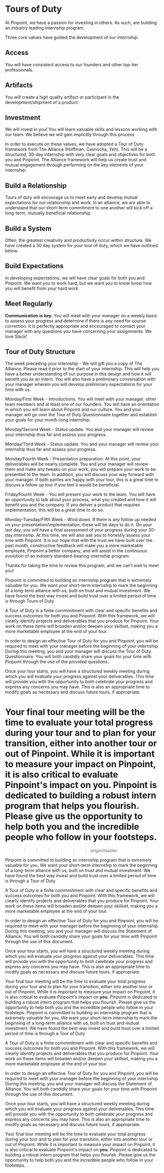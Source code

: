 # Tours of Duty

At Pinpoint, we have a passion for investing in others. As such, are building an industry leading internship program.

Three core values have guided the development of our internship:

## Access

You will have consistent access to our founders and other top-tier professionals.

## Artifacts

You will create a high quality artifact or participant in the development/shipment of a product.

## Investment

We will invest in you! You will learn valuable skills and lessons working with our team. We believe we will gain implicitly through this process

In order to execute on these values, we have adopted a Tour of Duty framework from The Alliance (Hoffman, Casnocha, Yeh). This will be a structured, 30-day internship with very clear goals and objectives for both you and Pinpoint. The Alliance framework will help us create trust and mutual engagement through performing on the key elements of your internship:

## Build a Relationship

Tours of duty will encourage us to meet early and develop mutual expectations for our relationship and work. In an alliance, we are able to understand that our short-term commitment to one another will kick off a long-term, mutually beneficial relationship.

## Build a System

Often, the greatest creativity and productivity occur within structure. We have created a 30 day system for your tour of duty, which we have outlined below.

## Build Expectations

In developing expectations, we will have clear goals for both you and Pinpoint. We want you to work hard, but we want you to know know how you will benefit from your hard work

## Meet Regularly

**Communication is key.** You will meet with your manager on a weekly basis to assess your progress and determine if there is any need for course correction. It is perfectly appropriate and encouraged to contact your manager with any questions you have concerning your assignments. We love Slack!

## Tour of Duty Structure

The week preceding your internship - We will gift you a copy of The Alliance. Please read it prior to the start of your internship. This will help you have a better understanding of our purpose in this design and how it will benefit you as an intern. You will also have a preliminary conversation with your manager wherein you will develop preliminary expectations for your time with us.

Monday/First Week - Introductions. You will meet with your manager, other team members and at least one of our founders. You will have an orientation in which you will learn about Pinpoint and our culture. You and your manager will go over the Tour of Duty Questionnaire together and establish your goals for your month-long internship.

Monday/Second Week - Status update. You and your manager will review your internship thus far and assess your progress.

Monday/Third Week - Status update. You and your manager will review your internship thus far and assess your progress.

Monday/Fourth Week - Presentation preparation. At this point, your deliverables will be nearly complete. You and your manager will review them and make any tweaks on your work, you will prepare your work to be presented to the team. In addition, you will discuss your way forward with your manager. If both parties are happy with your tour, this is a great time to discuss a follow up tour if you feel it would be beneficial.

Friday/Fourth Week - You will present your work to the team. You will have an opportunity to talk about your process, what you created and how it will benefit you and the company. If you deliver a product that requires implementation, this will be a great time to do so.

Monday-Tuesday/Fifth Week - Wind down. If there is any follow up needed on your presentation/implementation, these will be days to do it. On your last day, you will have a final assessment of your progress during your 30-day internship. At this time, we will also ask you to honestly assess your time with Pinpoint. It is our hope that with the trust we have built over the past month, constructive feedback will make you a more marketable employee, Pinpoint a better company, and will assist in the continuous evolution of an industry standard-bearing internship program.

Thanks for taking the time to review this program, and we can’t wait to meet you!


Pinpoint is committed to building an internship program that is extremely valuable for you. We want your short-term internship to mark the beginning of a long-term alliance with us, built on trust and mutual investment. We have found the best way invest and build trust over a limited period of time is through Tours of Duty

A Tour of Duty is a finite commmitment with clear and specific benefits and success outcomes for both you and Pinpoint. With this framework, we will clearly identify projects and deliverables that you produce for Pinpoint. Your work on these items will broaden and/or deepen your skillset, making you a more marketable employee at the end of your tour. 

In order to design an effective Tour of Duty for you and Pinpoint, you will be required to meet with your manager before the beginning of your internship. During this meeting, you and your manager will discuss the Tour of Duty Questionnaire. You will both candidly share your goals for your time with Pinpoint through the use of the provided questions.

Once your tour starts, you will have a structured weekly meeting during which you will evaluate your progress against your deliverables. This time will provide you with the opportunity to both celebrate your progress and express any concerns you may have. This is also an appropriate time to modify goals as necessary and discuss future tours, if appropriate.

Your final tour meeting will be the time to evaluate your total progress during your tour and to plan for your transition, either into another tour or out of Pinpoint. While it is important to measure your impact on Pinpoint, it is also critical to evaluate Pinpoint's impact on **you**. Pinpoint is dedicated to building a robust intern program that helps you flourish. Please give us the opportunity to help both you and the incredible people who follow in your footsteps.
=======
>>>>>>> origin/master

Pinpoint is committed to building an internship program that is extremely valuable for you. We want your short-term internship to mark the beginning of a long-term alliance with us, built on trust and mutual investment. We have found the best way invest and build trust over a limited period of time is through a Tour of Duty

A Tour of Duty is a finite commmitment with clear and specific benefits and success outcomes for both you and Pinpoint. With this framework, we will clearly identify projects and deliverables that you produce for Pinpoint. Your work on these items will broaden and/or deepen your skillset, making you a more marketable employee at the end of your tour. 

In order to design an effective Tour of Duty for you and Pinpoint, you will be required to meet with your manager before the beginning of your internship. During this meeting, you and your manager will discuss the Statement of Alliance. You will both candidly share your goals for your time with Pinpoint through the use of this document.

Once your tour starts, you will have a structured weekly meeting during which you will evaluate your progress against your deliverables. This time will provide you with the opportunity to both celebrate your progress and express any concerns you may have. This is also an appropriate time to modify goals as necessary and discuss future tours, if appropriate.

Your final tour meeting will be the time to evaluate your total progress during your tour and to plan for your transition, either into another tour or out of Pinpoint. While it is important to measure your impact on Pinpoint, it is also critical to evaluate Pinpoint's impact on **you**. Pinpoint is dedicated to building a robust intern program that helps you flourish. Please give us the opportunity to help both you and the incredible people who follow in your footsteps.
Pinpoint is committed to building an internship program that is extremely valuable for you. We want your short-term internship to mark the beginning of a long-term alliance with us, built on trust and mutual investment. We have found the best way invest and build trust over a limited period of time is through a Tour of Duty

A Tour of Duty is a finite commmitment with clear and specific benefits and success outcomes for both you and Pinpoint. With this framework, we will clearly identify projects and deliverables that you produce for Pinpoint. Your work on these items will broaden and/or deepen your skillset, making you a more marketable employee at the end of your tour. 

In order to design an effective Tour of Duty for you and Pinpoint, you will be required to meet with your manager before the beginning of your internship. During this meeting, you and your manager will discuss the Statement of Alliance. You will both candidly share your goals for your time with Pinpoint through the use of this document.

Once your tour starts, you will have a structured weekly meeting during which you will evaluate your progress against your deliverables. This time will provide you with the opportunity to both celebrate your progress and express any concerns you may have. This is also an appropriate time to modify goals as necessary and discuss future tours, if appropriate.

Your final tour meeting will be the time to evaluate your total progress during your tour and to plan for your transition, either into another tour or out of Pinpoint. While it is important to measure your impact on Pinpoint, it is also critical to evaluate Pinpoint's impact on **you**. Pinpoint is dedicated to building a robust intern program that helps you flourish. Please give us the opportunity to help both you and the incredible people who follow in your footsteps.
